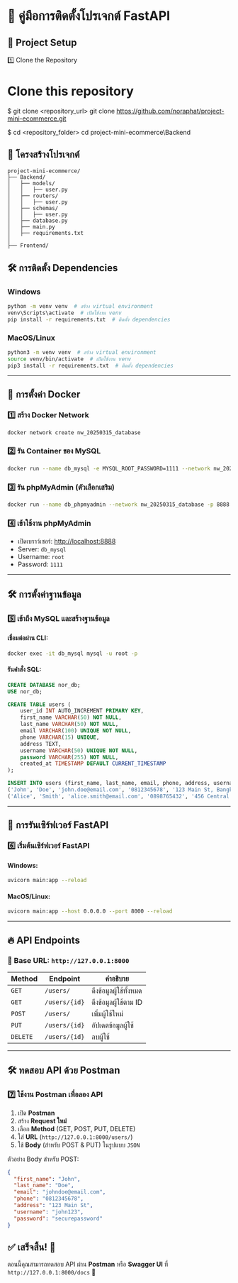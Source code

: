 # 🚀 คู่มือการติดตั้งโปรเจกต์ FastAPI

## 🔧 Project Setup

1️⃣ Clone the Repository

# Clone this repository
$ git clone <repository_url>
git clone https://github.com/noraphat/project-mini-ecommerce.git


$ cd <repository_folder>
cd project-mini-ecommerce\Backend


## 📂 โครงสร้างโปรเจกต์
```
project-mini-ecommerce/
├── Backend/
│   ├── models/
│   │   ├── user.py
│   ├── routers/
│   │   ├── user.py
│   ├── schemas/
│   │   ├── user.py
│   ├── database.py
│   ├── main.py
│   ├── requirements.txt
│
├── Frontend/
```

## 🛠️ การติดตั้ง Dependencies
### Windows
```bash
python -m venv venv  # สร้าง virtual environment
venv\Scripts\activate  # เปิดใช้งาน venv
pip install -r requirements.txt  # ติดตั้ง dependencies
```

### MacOS/Linux
```bash
python3 -m venv venv  # สร้าง virtual environment
source venv/bin/activate  # เปิดใช้งาน venv
pip3 install -r requirements.txt  # ติดตั้ง dependencies
```

---

## 🐳 การตั้งค่า Docker
### 1️⃣ สร้าง Docker Network
```bash
docker network create nw_20250315_database
```

### 2️⃣ รัน Container ของ MySQL
```bash
docker run --name db_mysql -e MYSQL_ROOT_PASSWORD=1111 --network nw_20250315_database -p 3306:3306 -d mysql:5.7
```

### 3️⃣ รัน phpMyAdmin (ตัวเลือกเสริม)
```bash
docker run --name db_phpmyadmin --network nw_20250315_database -p 8888:80 -e PMA_ARBITRARY=1 -d phpmyadmin/phpmyadmin
```

### 4️⃣ เข้าใช้งาน phpMyAdmin
- เปิดเบราว์เซอร์: [http://localhost:8888](http://localhost:8888)
- Server: `db_mysql`
- Username: `root`
- Password: `1111`

---

## 🛠️ การตั้งค่าฐานข้อมูล
### 5️⃣ เข้าถึง MySQL และสร้างฐานข้อมูล
#### เชื่อมต่อผ่าน CLI:
```bash
docker exec -it db_mysql mysql -u root -p
```
#### รันคำสั่ง SQL:
```sql
CREATE DATABASE nor_db;
USE nor_db;

CREATE TABLE users (
    user_id INT AUTO_INCREMENT PRIMARY KEY,
    first_name VARCHAR(50) NOT NULL,
    last_name VARCHAR(50) NOT NULL,
    email VARCHAR(100) UNIQUE NOT NULL,
    phone VARCHAR(15) UNIQUE,
    address TEXT,
    username VARCHAR(50) UNIQUE NOT NULL,
    password VARCHAR(255) NOT NULL,
    created_at TIMESTAMP DEFAULT CURRENT_TIMESTAMP
);

INSERT INTO users (first_name, last_name, email, phone, address, username, password, created_at) VALUES
('John', 'Doe', 'john.doe@email.com', '0812345678', '123 Main St, Bangkok', 'user1', '12345678', NOW()),
('Alice', 'Smith', 'alice.smith@email.com', '0898765432', '456 Central Rd, Chiang Mai', 'user2', '12345678', NOW());
```

---

## 🚀 การรันเซิร์ฟเวอร์ FastAPI
### 6️⃣ เริ่มต้นเซิร์ฟเวอร์ FastAPI
#### Windows:
```bash
uvicorn main:app --reload
```
#### MacOS/Linux:
```bash
uvicorn main:app --host 0.0.0.0 --port 8000 --reload
```

---

## 🔥 API Endpoints
### 📌 Base URL: `http://127.0.0.1:8000`
| Method   | Endpoint      | คำอธิบาย |
| -------- | ------------- | -------- |
| `GET`    | `/users/`     | ดึงข้อมูลผู้ใช้ทั้งหมด |
| `GET`    | `/users/{id}` | ดึงข้อมูลผู้ใช้ตาม ID |
| `POST`   | `/users/`     | เพิ่มผู้ใช้ใหม่ |
| `PUT`    | `/users/{id}` | อัปเดตข้อมูลผู้ใช้ |
| `DELETE` | `/users/{id}` | ลบผู้ใช้ |

---

## 🛠️ ทดสอบ API ด้วย Postman
### 7️⃣ ใช้งาน Postman เพื่อลอง API
1. เปิด **Postman**
2. สร้าง **Request ใหม่**
3. เลือก **Method** (GET, POST, PUT, DELETE)
4. ใส่ **URL** (`http://127.0.0.1:8000/users/`)
5. ใช้ **Body** (สำหรับ POST & PUT) ในรูปแบบ `JSON`

ตัวอย่าง Body สำหรับ POST:
```json
{
  "first_name": "John",
  "last_name": "Doe",
  "email": "johndoe@email.com",
  "phone": "0812345678",
  "address": "123 Main St",
  "username": "john123",
  "password": "securepassword"
}
```

## ✅ เสร็จสิ้น! 🎉
ตอนนี้คุณสามารถทดสอบ API ผ่าน **Postman** หรือ **Swagger UI** ที่ `http://127.0.0.1:8000/docs` 🚀
